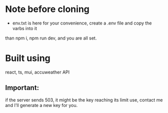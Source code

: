 # Note before cloning
- env.txt is here for your convenience, create a .env file and copy the varbs into it

than npm i, npm run dev, and you are all set.

# Built using
react, ts, mui, accuweather API

## Important:
if the server sends 503, it might be the key reaching its limit use,
contact me and I'll generate a new key for you.
